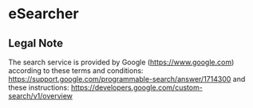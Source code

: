 # eSearcher

## Legal Note

The search service is provided by Google (https://www.google.com) according to these terms and conditions: https://support.google.com/programmable-search/answer/1714300 and these instructions: https://developers.google.com/custom-search/v1/overview


